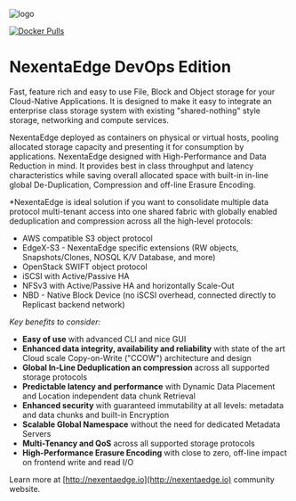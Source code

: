 ![logo](https://nexenta.com/rs/nexenta2/images/Nexenta-GL-logo-600-dpi.jpg)

[![Docker Pulls](https://img.shields.io/docker/pulls/nexenta/nedge.svg)](https://hub.docker.com/r/nexenta/nedge)

# NexentaEdge DevOps Edition
Fast, feature rich and easy to use File, Block and Object storage for your Cloud-Native Applications. It is designed to make it easy to integrate an enterprise class storage system with existing "shared-nothing" style storage, networking and compute services.

NexentaEdge deployed as containers on physical or virtual hosts, pooling allocated storage capacity and presenting it for consumption by applications.  NexentaEdge designed with High-Performance and Data Reduction in mind. It provides best in class throughput and latency characteristics while saving overall allocated space with built-in in-line global De-Duplication, Compression and off-line Erasure Encoding.

*NexentaEdge is ideal solution if you want to consolidate multiple data protocol multi-tenant access into one shared fabric with globally enabled deduplication and compression across all the high-level protocols:

- AWS compatible S3 object protocol
- EdgeX-S3 - NexentaEdge specific extensions (RW objects, Snapshots/Clones, NOSQL K/V Database, and more)
- OpenStack SWIFT object protocol
- iSCSI with Active/Passive HA
- NFSv3 with Active/Passive HA and horizontally Scale-Out
- NBD - Native Block Device (no iSCSI overhead, connected directly to Replicast backend network)

*Key benefits to consider:*

- **Easy of use** with advanced CLI and nice GUI
- **Enhanced data integrity, availability and reliability** with state of the art Cloud scale Copy-on-Write ("CCOW") architecture and design
- **Global In-Line Deduplication an compression** across all supported storage protocols
- **Predictable latency and performance** with Dynamic Data Placement and Location independent data chunk Retrieval
- **Enhanced security** with guaranteed immutability at all levels: metadata and data chunks and built-in Encryption
- **Scalable Global Namespace** without the need for dedicated Metadata Servers
- **Multi-Tenancy and QoS** across all supported storage protocols
- **High-Performance Erasure Encoding** with close to zero, off-line impact on frontend write and read I/O

Learn more at [http://nexentaedge.io](http://nexentaedge.io) community website.

